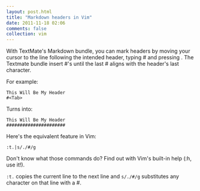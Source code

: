```yaml
---
layout: post.html
title: "Markdown headers in Vim"
date: 2011-11-18 02:06
comments: false
collection: vim
---
```


With TextMate's Markdown bundle, you can mark headers by moving your cursor to the line
following the intended header, typing # and pressing <Tab>. The Textmate bundle insert #'s until the
last # aligns with the header's last character.

For example:

```
This Will Be My Header
#<Tab>
```

Turns into:

```
This Will Be My Header
######################
```

Here's the equivalent feature in Vim:

```
:t.|s/./#/g
```

Don't know what those commands do? Find out with Vim's built-in help (:h, use it!).

`:t.` copies the current line to the next line and `s/./#/g` substitutes any character on that line with a #.
